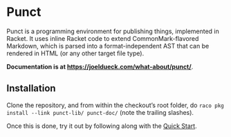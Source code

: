 # Punct

Punct is a programming environment for publishing things, implemented in Racket. It uses inline
Racket code to extend CommonMark-flavored Markdown, which is parsed into a format-independent AST
that can be rendered in HTML (or any other target file type).

**Documentation is at <https://joeldueck.com/what-about/punct/>**.

## Installation

Clone the repository, and from within the checkout’s root folder, do `raco pkg install --link
punct-lib/ punct-doc/` (note the trailing slashes).

Once this is done, try it out by following along with the [Quick Start][qs].

[qs]: https://joeldueck.com/what-about/punct/Quick_Start.html

